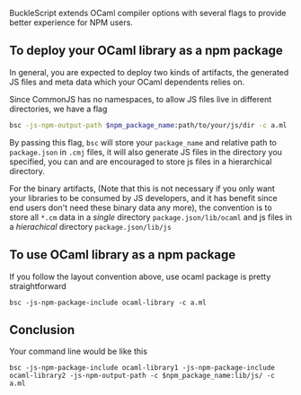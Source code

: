 
BuckleScript extends OCaml compiler options with several flags to
provide better experience for NPM users.

## To deploy your OCaml library as a npm package

In general, you are expected to deploy two kinds of artifacts, the
generated JS files and meta data which your OCaml dependents relies
on.

Since CommonJS has no namespaces, to allow JS files live in different
directories, we have a flag

```sh
bsc -js-npm-output-path $npm_package_name:path/to/your/js/dir -c a.ml
```

By passing this flag, `bsc` will store your `package_name` and
relative path to `package.json` in `.cmj` files, it will also generate
JS files in the directory you specified, you can and are encouraged
to store js files in a hierarchical directory.

For the binary artifacts, (Note that this is not necessary if you only
want your libraries to be consumed by JS developers, and it has
benefit since end users don't need these binary data any more), the
convention
is to store all `*.cm` data in a *single* directory
`package.json/lib/ocaml`
and js files in a *hierachical* directory
`package.json/lib/js`



## To use OCaml library as a npm package

If you follow the layout convention above, use ocaml package is pretty
straightforward

```
bsc -js-npm-package-include ocaml-library -c a.ml
```



## Conclusion

Your command line would be like this

```
bsc -js-npm-package-include ocaml-library1 -js-npm-package-include
ocaml-library2 -js-npm-output-path -c $npm_package_name:lib/js/ -c a.ml
```
